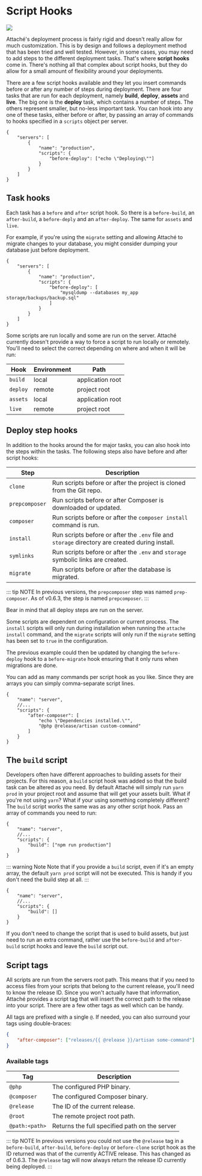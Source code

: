 # Script Hooks

![](https://img.shields.io/github/v/release/tpg/attache?style=flat-square)

Attaché's deployment process is fairly rigid and doesn't really allow for much customization. This is by design and follows a deployment method that has been tried and well tested. However, in some cases, you may need to add steps to the different deployment tasks. That's where **script hooks** come in. There's nothing all that complex about script hooks, but they do allow for a small amount of flexibility around your deployments.

There are a few script hooks available and they let you insert commands before or after any number of steps during deployment. There are four tasks that are run for each deployment, namely **build**, **deploy**, **assets** and **live**. The big one is the **deploy** task, which contains a number of steps. The others represent smaller, but no-less important task. You can hook into any one of these tasks, either before or after, by passing an array of commands to hooks specified in a `scripts` object per server.

```json{5-9}
{
    "servers": [
        {
            "name": "production",
            "scripts": {
                "before-deploy": ["echo \"Deploying\""]
            }
        }
    ]
}
```

## Task hooks

Each task has a `before` and `after` script hook. So there is a `before-build`, an `after-build`, a `before-deply` and an `after-deploy`. The same for `assets` and `live`.

For example, if you're using the `migrate` setting and allowing Attaché to migrate changes to your database, you might consider dumping your database just before deployment.

```json{6-8}
{
    "servers": [
        {
            "name": "production",
            "scripts": {
                "before-deploy": [
                    "mysqldump --databases my_app storage/backups/backup.sql"
                ]
            }
        }
    ]
}
```

Some scripts are run locally and some are run on the server. Attaché currently doesn't provide a way to force a script to run locally or remotely. You'll need to select the correct depending on where and when it will be run:

| Hook     | Environment | Path             |
| -------- | ----------- | ---------------- |
| `build`  | local       | application root |
| `deploy` | remote      | project root     |
| `assets` | local       | application root |
| `live`   | remote      | project root     |

## Deploy step hooks

In addition to the hooks around the for major tasks, you can also hook into the steps within the tasks. The following steps also have before and after script hooks:

| Step           | Description                                                                                     |
| -------------- | ----------------------------------------------------------------------------------------------- |
| `clone`        | Run scripts before or after the project is cloned from the Git repo.                            |
| `prepcomposer` | Run scripts before or after Composer is downloaded or updated.                                  |
| `composer`     | Run scripts before or after the `composer install` command is run.                              |
| `install`      | Run scripts before or after the `.env` file and `storage` directory are created during install. |
| `symlinks`     | Run scripts before or after the `.env` and `storage` symbolic links are created.                |
| `migrate`      | Run scripts before or after the database is migrated.                                           |

::: tip NOTE
In previous versions, the `prepcomposer` step was named `prep-composer`. As of v0.6.3, the step is named `prepcomposer`.
:::

Bear in mind that all deploy steps are run on the server.

Some scripts are dependent on configuration or current process. The `install` scripts will only run during installation when running the `attache install` command, and the `migrate` scripts will only run if the `migrate` setting has been set to `true` in the configuration.

The previous example could then be updated by changing the `before-deploy` hook to a `before-migrate` hook ensuring that it only runs when migrations are done.

You can add as many commands per script hook as you like. Since they are arrays you can simply comma-separate script lines.

```json{5-8}
{
    "name": "server",
    //...
    "scripts": {
        "after-composer": [
            "echo \"Dependencies installed.\"",
            "@php @release/artisan custom-command"
        ]
    }
}
```

## The `build` script

Developers often have different approaches to building assets for their projects. For this reason, a `build` script hook was added so that the build task can be altered as you need. By default Attaché will simply run `yarn prod` in your project root and assume that will get your assets built. What if you're not using `yarn`? What if your using something completely different? The `build` script works the same was as any other script hook. Pass an array of commands you need to run:

```json{5}
{
    "name": "server",
    //...
    "scripts": {
        "build": ["npm run production"]
    }
}
```

::: warning Note
Note that if you provide a `build` script, even if it's an empty array, the default `yarn prod` script will not be executed. This is handy if you don't need the build step at all.
:::

```json{5}
{
    "name": "server",
    //...
    "scripts": {
        "build": []
    }
}
```

If you don't need to change the script that is used to build assets, but just need to run an extra command, rather use the `before-build` and `after-build` script hooks and leave the `build` script out.

## Script tags

All scripts are run from the servers root path. This means that if you need to access files from your scripts that belong to the current release, you'll need to know the release ID. Since you won't actually have that information, Attaché provides a script tag that will insert the correct path to the release into your script. There are a few other tags as well which can be handy.

All tags are prefixed with a single `@`. If needed, you can also surround your tags using double-braces:

```json
{
    "after-composer": ["releases/{{ @release }}/artisan some-command"]
}
```

### Available tags

| Tag            | Description                                   |
| -------------- | --------------------------------------------- |
| `@php`         | The configured PHP binary.                    |
| `@composer`    | The configured Composer binary.               |
| `@release`     | The ID of the current release.                |
| `@root`        | The remote project root path.                 |
| `@path:<path>` | Returns the full specified path on the server |

::: tip NOTE
In previous versions you could not use the `@release` tag in a `before-build`, `after-build`, `before-deploy` or `before-clone` script hook as the ID returned was that of the currently ACTIVE release. This has changed as of 0.6.3. The `@release` tag will now always return the release ID currently being deployed.
:::
